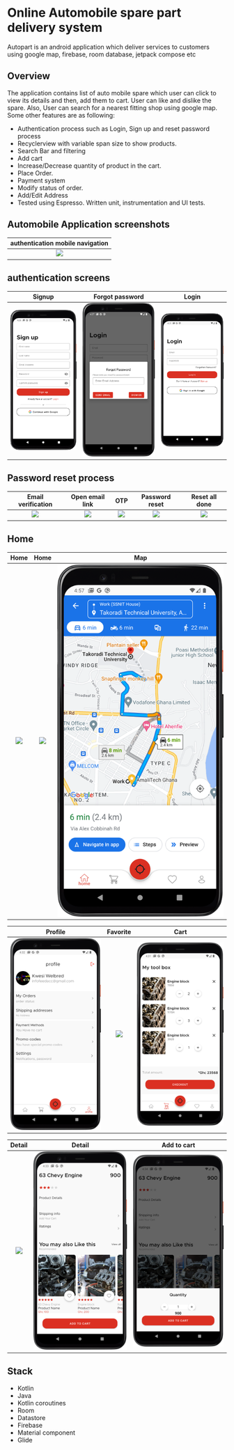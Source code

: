 # Online Automobile spare part delivery system
Autopart is an android application which deliver services to customers using google map, firebase, room database, jetpack compose etc

## Overview
The application contains list of auto mobile spare which user can click to view its details and then, add them to cart. User can like and dislike the spare. 
Also, User can search for a nearest fitting shop using google map.
Some other features are as following:
- Authentication process such as </b> Login, Sign up and reset password process
- Recyclerview with variable span size to show products.
- Search Bar and filtering
- Add cart
- Increase/Decrease quantity of product in the cart.
- Place Order.
- Payment system
- Modify status of order.
- Add/Edit Address
- Tested using Espresso. Written unit, instrumentation and UI tests.


## Automobile Application screenshots
|                                           authentication mobile navigation                                |
| :-------------------------------------------------------------------------------------------------------: |
| ![](screenshots/mobile_auths_navs.png)                                                                    |


## authentication screens
|                 Signup              |           Forgot password          |             Login            |
| :---------------------------------: | :--------------------------------: | :---------------------------:|
| ![](screenshots/white-mode/sign-up.png)   | ![](screenshots/white-mode/forgot-password.png) | ![](screenshots/white-mode/login-white_mode.png)   |

## Password reset process

|           Email verification            |             Open email link            |             OTP                    |               Password reset        |         Reset all done          |
| :-------------------------------------: | :------------------------------------: | :---------------------------------:| :---------------------------------: | :----------------------------:  |
| ![](screenshots/email_verification.png) | ![](screenshots/open_email.png)        | ![](screenshots/code_recovery.png) | ![](screenshots/reset_password.png) | ![](screenshots/reset_done.png) |


## Home 
|                 Home                |           Home                     |             Map              |
| :---------------------------------: | :--------------------------------: | :---------------------------:|
| ![](screenshots/white-mode/home.png)   | ![](screenshots/white-mode/home-2.png) | ![](screenshots/white-mode/map.png)   |


|                 Profile                |           Favorite              |             Cart              |
| :---------------------------------: | :--------------------------------: | :---------------------------:|
| ![](screenshots/white-mode/profile.png)   | ![](screenshots/white-mode/fav.png) | ![](screenshots/white-mode/cart.png)   |



|                 Detail              |           Detail              |             Add to cart           |
| :---------------------------------: | :--------------------------------: | :---------------------------:|
| ![](screenshots/white-mode/detail_page.png)   | ![](screenshots/white-mode/detail-page-2.png) | ![](screenshots/white-mode/add_to_cart.png)   |

## Stack
- Kotlin
- Java
- Kotlin coroutines
- Room
- Datastore
- Firebase
- Material component
- Glide

